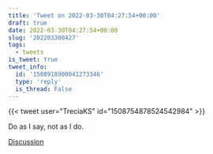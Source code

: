 ```yaml
---
title: 'Tweet on 2022-03-30T04:27:54+00:00'
draft: true
date: 2022-03-30T04:27:54+00:00
slug: '202203300427'
tags:
  - tweets
is_tweet: true
tweet_info:
  id: '1508918900041273346'
  type: 'reply'
  is_thread: False
---
```




{{< tweet user="TreciaKS" id="1508754878524542984" >}}

Do as I say, not as I do.

[Discussion](https://x.com/sytelus/status/1508918900041273346)

